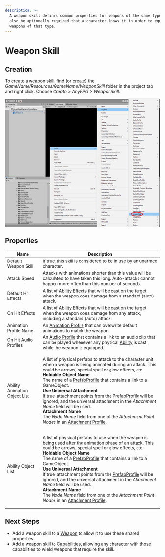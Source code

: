 ```yaml
---
description: >-
  A weapon skill defines common properties for weapons of the same type.  It can
  also be optionally required that a character knows it in order to equip or use
  weapons of that type.
---
```


# Weapon Skill

## Creation

To create a weapon skill, find (or create) the _GameName/Resources/GameName/WeaponSkill_ folder in the project tab and right click.  Choose _Create > AnyRPG > WeaponSkill_.

![](<../.gitbook/assets/image (3).png>)

## Properties

| Name                          | Description                                                                                                                                                                                                                                                                                                                                                                                                                                                                                                                                                                                                                                                                                                                                       |
| ----------------------------- | ------------------------------------------------------------------------------------------------------------------------------------------------------------------------------------------------------------------------------------------------------------------------------------------------------------------------------------------------------------------------------------------------------------------------------------------------------------------------------------------------------------------------------------------------------------------------------------------------------------------------------------------------------------------------------------------------------------------------------------------------- |
| Default Weapon Skill          | If true, this skill is considered to be in use by an unarmed character.                                                                                                                                                                                                                                                                                                                                                                                                                                                                                                                                                                                                                                                                           |
| Attack Speed                  | Attacks with animations shorter than this value will be calculated to have taken this long. Auto-attacks cannot happen more often than this number of seconds.                                                                                                                                                                                                                                                                                                                                                                                                                                                                                                                                                                                    |
| Default Hit Effects           | A list of [Ability Effects](../architecture/ability-system/ability-effects.md) that will be cast on the target when the weapon does damage from a standard (auto) attack.                                                                                                                                                                                                                                                                                                                                                                                                                                                                                                                                                                         |
| On Hit Effects                | A list of [Ability Effects](../architecture/ability-system/ability-effects.md) that will be cast on the target when the weapon does damage from any attack, including a standard (auto) attack.                                                                                                                                                                                                                                                                                                                                                                                                                                                                                                                                                   |
| Animation Profile Name        | An [Animation Profile](animation-profile.md) that can overwrite default animations to match the weapon.                                                                                                                                                                                                                                                                                                                                                                                                                                                                                                                                                                                                                                           |
| On Hit Audio Profiles         | An [Audio Profile](audio-profile.md) that contains a link to an audio clip that can be played whenever any physical [Ability](abilities/) is cast while the weapon is equipped.                                                                                                                                                                                                                                                                                                                                                                                                                                                                                                                                                                   |
| Ability Animation Object List | <p>A list of physical prefabs to attach to the character unit when a weapon is being animated during an attack. This could be arrows, special spell or glow effects, etc.<br><strong>Holdable Object Name</strong><br>The name of a <a href="prefab-profile.md">PrefabProfile</a> that contains a link to a GameObject.<br><strong>Use Universal Attachment</strong><br>If true, attachment points from the <a href="prefab-profile.md">PrefabProfile</a> will be ignored, and the universal attachment in the <em>Attachment Name</em> field will be used.<br><strong>Attachment Name</strong><br>The <em>Node Name</em> field from one of the <em>Attachment Point Nodes</em> in an <a href="attachment-profile.md">Attachment Profile</a>.</p> |
| Ability Object List           | <p>A list of physical prefabs to use when the weapon is being used after the animation phase of an attack. This could be arrows, special spell or glow effects, etc.<br><strong>Holdable Object Name</strong><br>The name of a <a href="prefab-profile.md">PrefabProfile</a> that contains a link to a GameObject.<br><strong>Use Universal Attachment</strong><br>If true, attachment points from the <a href="prefab-profile.md">PrefabProfile</a> will be ignored, and the universal attachment in the <em>Attachment Name</em> field will be used.<br><strong>Attachment Name</strong><br>The <em>Node Name</em> field from one of the <em>Attachment Point Nodes</em> in an <a href="attachment-profile.md">Attachment Profile</a>.</p>      |

## Next Steps

* Add a weapon skill to a [Weapon](items/weapon.md) to allow it to use these shared properties.
* Add a weapon skill to [Capabilities](../shared-properties/capabilities.md), allowing any character with those capabilities to wield weapons that require the skill.
